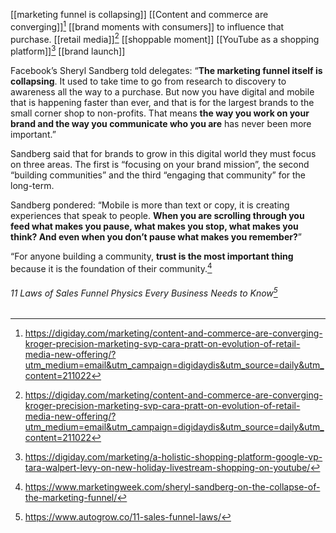 [[marketing funnel is collapsing]]
[[Content and commerce are converging]][^2]
[[brand moments with consumers]]  to influence that purchase.
[[retail media]][^3]
[[shoppable moment]]
[[YouTube as a shopping platform]][^4]
[[brand launch]]

Facebook’s Sheryl Sandberg told delegates: “**The marketing funnel itself is collapsing**. It used to take time to go from research to discovery to awareness all the way to a purchase. But now you have digital and mobile that is happening faster than ever, and that is for the largest brands to the small corner shop to non-profits. That means **the way you work on your brand and the way you communicate who you are** has never been more important.” 

Sandberg said that for brands to grow in this digital world they must focus on three areas. The first is “focusing on your brand mission”, the second “building communities” and the third “engaging that community” for the long-term.

Sandberg pondered: “Mobile is more than text or copy, it is creating experiences that speak to people. **When you are scrolling through you feed what makes you pause, what makes you stop, what makes you think? And even when you don’t pause what makes you remember?**”

“For anyone building a community, **trust is the most important thing** because it is the foundation of their community.[^1]

###### 11 Laws of Sales Funnel Physics Every Business Needs to Know[^5]

[^1]: https://www.marketingweek.com/sheryl-sandberg-on-the-collapse-of-the-marketing-funnel/
[^2]: https://digiday.com/marketing/content-and-commerce-are-converging-kroger-precision-marketing-svp-cara-pratt-on-evolution-of-retail-media-new-offering/?utm_medium=email&utm_campaign=digidaydis&utm_source=daily&utm_content=211022
[^3]: https://digiday.com/marketing/content-and-commerce-are-converging-kroger-precision-marketing-svp-cara-pratt-on-evolution-of-retail-media-new-offering/?utm_medium=email&utm_campaign=digidaydis&utm_source=daily&utm_content=211022
[^4]: https://digiday.com/marketing/a-holistic-shopping-platform-google-vp-tara-walpert-levy-on-new-holiday-livestream-shopping-on-youtube/
[^5]: https://www.autogrow.co/11-sales-funnel-laws/